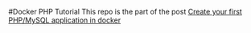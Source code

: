 #Docker PHP Tutorial
This repo is the part of the post [Create your first PHP/MySQL application in docker](http://blog.adnansiddiqi.me/create-your-first-php-mysql-application-in-docker/?utm_source=docker_php_post&utm_medium=github&utm_campaign=c_docker_php_post)